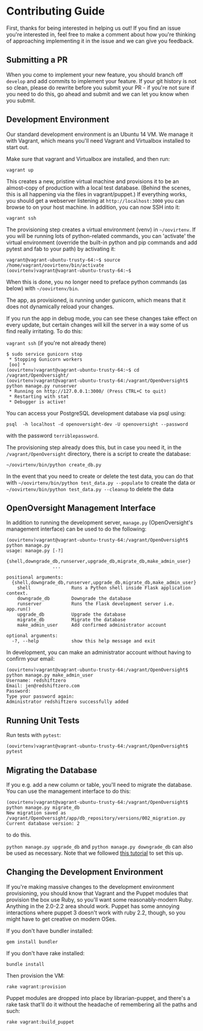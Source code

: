 # Contributing Guide

First, thanks for being interested in helping us out! If you find an issue you're interested in, feel free to make a comment about how you're thinking of approaching implementing it in the issue and we can give you feedback.

## Submitting a PR

When you come to implement your new feature, you should branch off `develop` and add commits to implement your feature. If your git history is not so clean, please do rewrite before you submit your PR - if you're not sure if you need to do this, go ahead and submit and we can let you know when you submit.

## Development Environment

Our standard development environment is an Ubuntu 14 VM. We manage it with Vagrant, which means you'll need Vagrant and Virtualbox installed to start out.

Make sure that vagrant and Virtualbox are installed, and then run:

`vagrant up`

This creates a new, pristine virtual machine and provisions it to be an almost-copy of production with a local test database. (Behind the scenes, this is all happening via the files in vagrant/puppet.) If everything works, you should get a webserver listening at `http://localhost:3000` you can browse to on your host machine. In addition, you can now SSH into it:

`vagrant ssh`

The provisioning step creates a virtual environment (venv) in `~/oovirtenv`. If you will be running lots of python-related commands, you can 'activate' the virtual environment (override the built-in python and pip commands and add pytest and fab to your path) by activating it:
```
vagrant@vagrant-ubuntu-trusty-64:~$ source /home/vagrant/oovirtenv/bin/activate
(oovirtenv)vagrant@vagrant-ubuntu-trusty-64:~$
```
When this is done, you no longer need to preface python commands (as below) with `~/oovirtenv/bin`.

The app, as provisioned, is running under gunicorn, which means that it does not dynamically reload your changes.

If you run the app in debug mode, you can see these changes take effect on every update, but certain changes will kill the server in a way some of us find really irritating. To do this:

`vagrant ssh` (if you're not already there)
```
$ sudo service gunicorn stop
 * Stopping Gunicorn workers
 [oo] *
(oovirtenv)vagrant@vagrant-ubuntu-trusty-64:~$ cd /vagrant/OpenOversight/
(oovirtenv)vagrant@vagrant-ubuntu-trusty-64:/vagrant/OpenOversight$ python manage.py runserver
 * Running on http://127.0.0.1:3000/ (Press CTRL+C to quit)
 * Restarting with stat
 * Debugger is active!
```

You can access your PostgreSQL development database via psql using:

`psql  -h localhost -d openoversight-dev -U openoversight --password`

with the password `terriblepassword`.


The provisioning step already does this, but in case you need it, in the `/vagrant/OpenOversight` directory, there is a script to create the database:

`~/oovirtenv/bin/python create_db.py`

In the event that you need to create or delete the test data, you can do that with
`~/oovirtenv/bin/python test_data.py --populate` to create the data
or
`~/oovirtenv/bin/python test_data.py --cleanup` to delete the data

## OpenOversight Management Interface

In addition to running the development server, `manage.py` (OpenOversight's management interface) can be used to do the following:

```
(oovirtenv)vagrant@vagrant-ubuntu-trusty-64:/vagrant/OpenOversight$ python manage.py
usage: manage.py [-?]
                 {shell,downgrade_db,runserver,upgrade_db,migrate_db,make_admin_user}
                 ...

positional arguments:
  {shell,downgrade_db,runserver,upgrade_db,migrate_db,make_admin_user}
    shell               Runs a Python shell inside Flask application context.
    downgrade_db        Downgrade the database
    runserver           Runs the Flask development server i.e. app.run()
    upgrade_db          Upgrade the database
    migrate_db          Migrate the database
    make_admin_user     Add confirmed administrator account

optional arguments:
  -?, --help            show this help message and exit

```

In development, you can make an administrator account without having to confirm your email:

```
(oovirtenv)vagrant@vagrant-ubuntu-trusty-64:/vagrant/OpenOversight$ python manage.py make_admin_user
Username: redshiftzero
Email: jen@redshiftzero.com
Password:
Type your password again:
Administrator redshiftzero successfully added
```

## Running Unit Tests

 Run tests with `pytest`:

`(oovirtenv)vagrant@vagrant-ubuntu-trusty-64:/vagrant/OpenOversight$ pytest`

## Migrating the Database

If you e.g. add a new column or table, you'll need to migrate the database. You can use the management interface to do this:

```
(oovirtenv)vagrant@vagrant-ubuntu-trusty-64:/vagrant/OpenOversight$ python manage.py migrate_db
New migration saved as /vagrant/OpenOversight/app/db_repository/versions/002_migration.py
Current database version: 2
```

to do this.

`python manage.py upgrade_db` and `python manage.py downgrade_db` can also be used as necessary. Note that we followed [this tutorial](http://blog.miguelgrinberg.com/post/the-flask-mega-tutorial-part-iv-database) to set this up.

## Changing the Development Environment

If you're making massive changes to the development environment provisioning, you should know that Vagrant and the Puppet modules that provision the box use Ruby, so you'll want some reasonably-modern Ruby. Anything in the 2.0-2.2 area should work. Puppet has some annoying interactions where puppet 3 doesn't work with ruby 2.2, though, so you might have to get creative on modern OSes.

If you don't have bundler installed:

`gem install bundler`

If you don't have rake installed:

`bundle install`

Then provision the VM:

`rake vagrant:provision`

Puppet modules are dropped into place by librarian-puppet, and there's a rake task that'll do it without the headache of remembering all the paths and such:

`rake vagrant:build_puppet`
